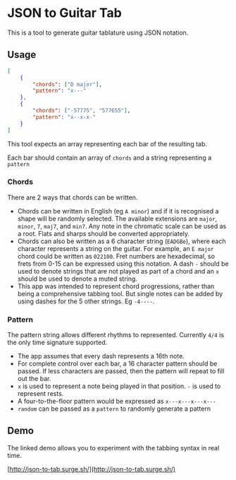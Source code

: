 # JSON to Guitar Tab
This is a tool to generate guitar tablature using JSON notation.

## Usage
```json
[
    {
        "chords": ["D major"],
        "pattern": "x---"
    },
    {
        "chords": ["-57775", "577655"],
        "pattern": "x--x-x-"
    }
]
```

This tool expects an array representing each bar of the resulting tab.

Each bar should contain an array of `chords` and a string representing a `pattern`

### Chords
There are 2 ways that chords can be written.

- Chords can be written in English (eg `A minor`) and if it is recognised a shape will be randomly selected.
The available extensions are `major`, `minor`, `7`, `maj7`, and `min7`. Any note in the chromatic scale can be used as a root. Flats and sharps should be converted appropriately.
- Chords can also be written as a 6 character string (`EADGBe`), where each character represents a string on the guitar.
For example, an `E major` chord could be written as `022100`. Fret numbers are hexadecimal, so frets from 0-15 can be expressed using this notation. A dash `-` should be used to denote strings that are not played as part of a chord and an `x` should be used to denote a muted string.
- This app was intended to represent chord progressions, rather than being a comprehensive tabbing tool. But single notes can be added by using dashes for the 5 other strings. Eg `-4----`.

### Pattern

The pattern string allows different rhythms to represented. Currently `4/4` is the only time signature supported.

- The app assumes that every dash represents a 16th note.
- For complete control over each bar, a 16 character pattern should be passed. If less characters are passed, then the pattern will repeat to fill out the bar.
- `x` is used to represent a note being played in that position. `-` is used to represent rests.
- A four-to-the-floor pattern would be expressed as `x---x---x---x---`
- `random` can be passed as a `pattern` to randomly generate a pattern

## Demo

The linked demo allows you to experiment with the tabbing syntax in real time.

[http://json-to-tab.surge.sh/](http://json-to-tab.surge.sh/)